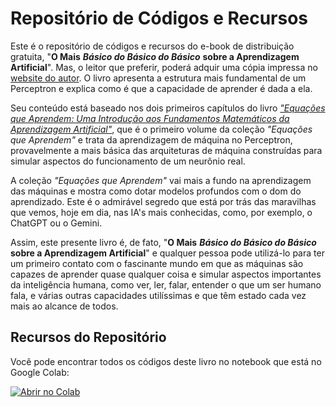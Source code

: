 # Repositório de Códigos e Recursos

Este é o repositório de códigos e recursos do e-book de distribuição gratuita, "**O Mais** **_Básico do Básico do Básico_** **sobre a Aprendizagem Artificial**". Mas, o leitor que preferir, poderá adquir uma cópia impressa no [website do autor](https://aprodrigues.com). O livro apresenta a estrutura mais fundamental de um Perceptron e explica como é que a capacidade de aprender é dada a ela.

Seu conteúdo está baseado nos dois primeiros capítulos do livro [*"Equações que Aprendem: Uma Introdução aos Fundamentos Matemáticos da Aprendizagem Artificial"*](https://aprodrigues.com/perceptron-page.html), que é o primeiro volume da coleção *"Equações que Aprendem"* e trata da aprendizagem de máquina no Perceptron, provavelmente a mais básica das arquiteturas de máquina construídas para simular aspectos do funcionamento de um neurônio real.

A coleção *"Equações que Aprendem"* vai mais a fundo na aprendizagem das máquinas e mostra como dotar modelos profundos com o dom do aprendizado. Este é o admirável segredo que está por trás das maravilhas que vemos, hoje em dia, nas IA's mais conhecidas, como, por exemplo, o ChatGPT ou o Gemini.

Assim, este presente livro é, de fato, "**O Mais** **_Básico do Básico do Básico_** **sobre a Aprendizagem Artificial**" e qualquer pessoa pode utilizá-lo para ter um primeiro contato com o fascinante mundo em que as máquinas são capazes de aprender quase qualquer coisa e simular aspectos importantes da inteligência humana, como ver, ler, falar, entender o que um ser humano fala, e várias outras capacidades utilíssimas e que têm estado cada vez mais ao alcance de todos.

## Recursos do Repositório

Você pode encontrar todos os códigos deste livro no notebook que está no Google Colab:

[![Abrir no Colab](https://colab.research.google.com/assets/colab-badge.svg)](https://colab.research.google.com/github/aleperrod/perceptron-book/blob/master/Basics_of_basics.ipynb)